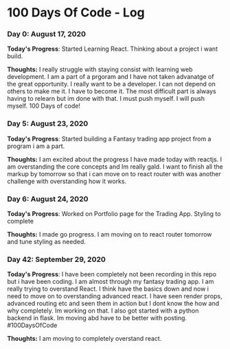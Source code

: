 # 100 Days Of Code - Log

### Day 0: August 17, 2020

**Today's Progress**: Started Learning React. Thinking about a project i want build.

**Thoughts:** I really struggle with staying consist with learning web development. I am a part of a prgoram and I have not taken advanatge of the great opportunity. I really want to be a developer. I can not depend on others to make me it. I have to become it. The most difficult part is always having to relearn but im done with that. I must push myself. I will push myself. 100 Days of code!

### Day 5: August 23, 2020

**Today's Progress**: Started building a Fantasy trading app project from a program i am a part.

**Thoughts:** I am excited about the progress I have made today with reactjs. I am overstanding the core concepts and Im really gald. I want to finish all the markup by tomorrow so that i can move on to react router with was another challenge with overstanding how it works.  

### Day 6: August 24, 2020

**Today's Progress**: Worked on Portfolio page for the Trading App. Styling to complete

**Thoughts:** I made go progress. I am moving on to react router tomorrow and tune styling as needed.

### Day 42: September 29, 2020

**Today's Progress**: I have been completely not been recording in this repo but i have been coding. I am almost through my fantasy trading app. I am really trying to overstand React. I think have the basics down and now i need to move on to overstanding advanced react. I have seen render props, advanced routing etc and seen them in action but I dont know the how and why completely. Im working on that. I also got started with a python backend in flask. Im moving abd have to be better with posting. #100DaysOfCode

**Thoughts:** I am moving to completely overstand react. 